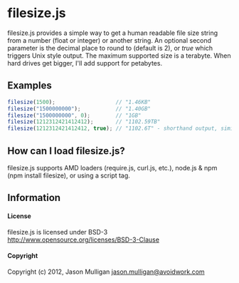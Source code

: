 # filesize.js
filesize.js provides a simple way to get a human readable file size string from a number (float or integer) or another string.  An optional second parameter is the decimal place to round to (default is 2), or _true_ which triggers Unix style output. The maximum supported size is a terabyte. When hard drives get bigger, I'll add support for petabytes.

## Examples
``` js
filesize(1500);                   // "1.46KB"
filesize("1500000000");           // "1.40GB"
filesize("1500000000", 0);        // "1GB"
filesize(1212312421412412);       // "1102.59TB"
filesize(1212312421412412, true); // "1102.6T" - shorthand output, similar to *nix "ls -lh"
```

## How can I load filesize.js?
filesize.js supports AMD loaders (require.js, curl.js, etc.), node.js & npm (npm install filesize), or using a script tag.

## Information
#### License
filesize.js is licensed under BSD-3 http://www.opensource.org/licenses/BSD-3-Clause

#### Copyright
Copyright (c) 2012, Jason Mulligan <jason.mulligan@avoidwork.com>
